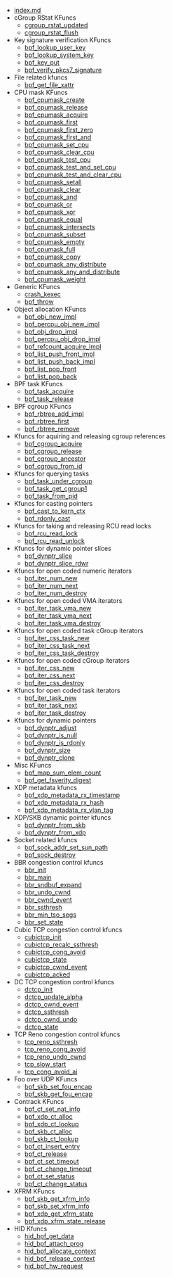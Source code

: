 - [index.md](index.md)
- cGroup RStat KFuncs
  - [cgroup_rstat_updated](cgroup_rstat_updated.md)
  - [cgroup_rstat_flush](cgroup_rstat_flush.md)
- Key signature verification KFuncs
  - [bpf_lookup_user_key](bpf_lookup_user_key.md)
  - [bpf_lookup_system_key](bpf_lookup_system_key.md)
  - [bpf_key_put](bpf_key_put.md)
  - [bpf_verify_pkcs7_signature](bpf_verify_pkcs7_signature.md)
- File related kfuncs
  - [bpf_get_file_xattr](bpf_get_file_xattr.md)
- CPU mask KFuncs
  - [bpf_cpumask_create](bpf_cpumask_create.md)
  - [bpf_cpumask_release](bpf_cpumask_release.md)
  - [bpf_cpumask_acquire](bpf_cpumask_acquire.md)
  - [bpf_cpumask_first](bpf_cpumask_first.md)
  - [bpf_cpumask_first_zero](bpf_cpumask_first_zero.md)
  - [bpf_cpumask_first_and](bpf_cpumask_first_and.md)
  - [bpf_cpumask_set_cpu](bpf_cpumask_set_cpu.md)
  - [bpf_cpumask_clear_cpu](bpf_cpumask_clear_cpu.md)
  - [bpf_cpumask_test_cpu](bpf_cpumask_test_cpu.md)
  - [bpf_cpumask_test_and_set_cpu](bpf_cpumask_test_and_set_cpu.md)
  - [bpf_cpumask_test_and_clear_cpu](bpf_cpumask_test_and_clear_cpu.md)
  - [bpf_cpumask_setall](bpf_cpumask_setall.md)
  - [bpf_cpumask_clear](bpf_cpumask_clear.md)
  - [bpf_cpumask_and](bpf_cpumask_and.md)
  - [bpf_cpumask_or](bpf_cpumask_or.md)
  - [bpf_cpumask_xor](bpf_cpumask_xor.md)
  - [bpf_cpumask_equal](bpf_cpumask_equal.md)
  - [bpf_cpumask_intersects](bpf_cpumask_intersects.md)
  - [bpf_cpumask_subset](bpf_cpumask_subset.md)
  - [bpf_cpumask_empty](bpf_cpumask_empty.md)
  - [bpf_cpumask_full](bpf_cpumask_full.md)
  - [bpf_cpumask_copy](bpf_cpumask_copy.md)
  - [bpf_cpumask_any_distribute](bpf_cpumask_any_distribute.md)
  - [bpf_cpumask_any_and_distribute](bpf_cpumask_any_and_distribute.md)
  - [bpf_cpumask_weight](bpf_cpumask_weight.md)
- Generic KFuncs
  - [crash_kexec](crash_kexec.md)
  - [bpf_throw](bpf_throw.md)
- Object allocation KFuncs
  - [bpf_obj_new_impl](bpf_obj_new_impl.md)
  - [bpf_percpu_obj_new_impl](bpf_percpu_obj_new_impl.md)
  - [bpf_obj_drop_impl](bpf_obj_drop_impl.md)
  - [bpf_percpu_obj_drop_impl](bpf_percpu_obj_drop_impl.md)
  - [bpf_refcount_acquire_impl](bpf_refcount_acquire_impl.md)
  - [bpf_list_push_front_impl](bpf_list_push_front_impl.md)
  - [bpf_list_push_back_impl](bpf_list_push_back_impl.md)
  - [bpf_list_pop_front](bpf_list_pop_front.md)
  - [bpf_list_pop_back](bpf_list_pop_back.md)
- BPF task KFuncs
  - [bpf_task_acquire](bpf_task_acquire.md)
  - [bpf_task_release](bpf_task_release.md)
- BPF cgroup KFuncs
  - [bpf_rbtree_add_impl](bpf_rbtree_add_impl.md)
  - [bpf_rbtree_first](bpf_rbtree_first.md)
  - [bpf_rbtree_remove](bpf_rbtree_remove.md)
- Kfuncs for aquiring and releasing cgroup references
  - [bpf_cgroup_acquire](bpf_cgroup_acquire.md)
  - [bpf_cgroup_release](bpf_cgroup_release.md)
  - [bpf_cgroup_ancestor](bpf_cgroup_ancestor.md)
  - [bpf_cgroup_from_id](bpf_cgroup_from_id.md)
- Kfuncs for querying tasks
  - [bpf_task_under_cgroup](bpf_task_under_cgroup.md)
  - [bpf_task_get_cgroup1](bpf_task_get_cgroup1.md)
  - [bpf_task_from_pid](bpf_task_from_pid.md)
- Kfuncs for casting pointers
  - [bpf_cast_to_kern_ctx](bpf_cast_to_kern_ctx.md)
  - [bpf_rdonly_cast](bpf_rdonly_cast.md)
- Kfuncs for taking and releasing RCU read locks
  - [bpf_rcu_read_lock](bpf_rcu_read_lock.md)
  - [bpf_rcu_read_unlock](bpf_rcu_read_unlock.md)
- Kfuncs for dynamic pointer slices
  - [bpf_dynptr_slice](bpf_dynptr_slice.md)
  - [bpf_dynptr_slice_rdwr](bpf_dynptr_slice_rdwr.md)
- Kfuncs for open coded numeric iterators
  - [bpf_iter_num_new](bpf_iter_num_new.md)
  - [bpf_iter_num_next](bpf_iter_num_next.md)
  - [bpf_iter_num_destroy](bpf_iter_num_destroy.md)
- Kfuncs for open coded VMA iterators
  - [bpf_iter_task_vma_new](bpf_iter_task_vma_new.md)
  - [bpf_iter_task_vma_next](bpf_iter_task_vma_next.md)
  - [bpf_iter_task_vma_destroy](bpf_iter_task_vma_destroy.md)
- Kfuncs for open coded task cGroup iterators
  - [bpf_iter_css_task_new](bpf_iter_css_task_new.md)
  - [bpf_iter_css_task_next](bpf_iter_css_task_next.md)
  - [bpf_iter_css_task_destroy](bpf_iter_css_task_destroy.md)
- Kfuncs for open coded cGroup iterators
  - [bpf_iter_css_new](bpf_iter_css_new.md)
  - [bpf_iter_css_next](bpf_iter_css_next.md)
  - [bpf_iter_css_destroy](bpf_iter_css_destroy.md)
- Kfuncs for open coded task iterators
  - [bpf_iter_task_new](bpf_iter_task_new.md)
  - [bpf_iter_task_next](bpf_iter_task_next.md)
  - [bpf_iter_task_destroy](bpf_iter_task_destroy.md)
- Kfuncs for dynamic pointers 
  - [bpf_dynptr_adjust](bpf_dynptr_adjust.md)
  - [bpf_dynptr_is_null](bpf_dynptr_is_null.md)
  - [bpf_dynptr_is_rdonly](bpf_dynptr_is_rdonly.md)
  - [bpf_dynptr_size](bpf_dynptr_size.md)
  - [bpf_dynptr_clone](bpf_dynptr_clone.md)
- Misc KFuncs
  - [bpf_map_sum_elem_count](bpf_map_sum_elem_count.md)
  - [bpf_get_fsverity_digest](bpf_get_fsverity_digest.md)
- XDP metadata kfuncs
  - [bpf_xdp_metadata_rx_timestamp](bpf_xdp_metadata_rx_timestamp.md)
  - [bpf_xdp_metadata_rx_hash](bpf_xdp_metadata_rx_hash.md)
  - [bpf_xdp_metadata_rx_vlan_tag](bpf_xdp_metadata_rx_vlan_tag.md)
- XDP/SKB dynamic pointer kfuncs
  - [bpf_dynptr_from_skb](bpf_dynptr_from_skb.md)
  - [bpf_dynptr_from_xdp](bpf_dynptr_from_xdp.md)
- Socket related kfuncs
  - [bpf_sock_addr_set_sun_path](bpf_sock_addr_set_sun_path.md)
  - [bpf_sock_destroy](bpf_sock_destroy.md)
- BBR congestion control kfuncs
  - [bbr_init](bbr_init.md)
  - [bbr_main](bbr_main.md)
  - [bbr_sndbuf_expand](bbr_sndbuf_expand.md)
  - [bbr_undo_cwnd](bbr_undo_cwnd.md)
  - [bbr_cwnd_event](bbr_cwnd_event.md)
  - [bbr_ssthresh](bbr_ssthresh.md)
  - [bbr_min_tso_segs](bbr_min_tso_segs.md)
  - [bbr_set_state](bbr_set_state.md)
- Cubic TCP congestion control kfuncs
  - [cubictcp_init](cubictcp_init.md)
  - [cubictcp_recalc_ssthresh](cubictcp_recalc_ssthresh.md)
  - [cubictcp_cong_avoid](cubictcp_cong_avoid.md)
  - [cubictcp_state](cubictcp_state.md)
  - [cubictcp_cwnd_event](cubictcp_cwnd_event.md)
  - [cubictcp_acked](cubictcp_acked.md)
- DC TCP congestion control kfuncs
  - [dctcp_init](dctcp_init.md)
  - [dctcp_update_alpha](dctcp_update_alpha.md)
  - [dctcp_cwnd_event](dctcp_cwnd_event.md)
  - [dctcp_ssthresh](dctcp_ssthresh.md)
  - [dctcp_cwnd_undo](dctcp_cwnd_undo.md)
  - [dctcp_state](dctcp_state.md)
- TCP Reno congestion control kfuncs
  - [tcp_reno_ssthresh](tcp_reno_ssthresh.md)
  - [tcp_reno_cong_avoid](tcp_reno_cong_avoid.md)
  - [tcp_reno_undo_cwnd](tcp_reno_undo_cwnd.md)
  - [tcp_slow_start](tcp_slow_start.md)
  - [tcp_cong_avoid_ai](tcp_cong_avoid_ai.md)
- Foo over UDP KFuncs
  - [bpf_skb_set_fou_encap](bpf_skb_set_fou_encap.md)
  - [bpf_skb_get_fou_encap](bpf_skb_get_fou_encap.md)
- Contrack KFuncs
  - [bpf_ct_set_nat_info](bpf_ct_set_nat_info.md)
  - [bpf_xdp_ct_alloc](bpf_xdp_ct_alloc.md)
  - [bpf_xdp_ct_lookup](bpf_xdp_ct_lookup.md)
  - [bpf_skb_ct_alloc](bpf_skb_ct_alloc.md)
  - [bpf_skb_ct_lookup](bpf_skb_ct_lookup.md)
  - [bpf_ct_insert_entry](bpf_ct_insert_entry.md)
  - [bpf_ct_release](bpf_ct_release.md)
  - [bpf_ct_set_timeout](bpf_ct_set_timeout.md)
  - [bpf_ct_change_timeout](bpf_ct_change_timeout.md)
  - [bpf_ct_set_status](bpf_ct_set_status.md)
  - [bpf_ct_change_status](bpf_ct_change_status.md)
- XFRM KFuncs
  - [bpf_skb_get_xfrm_info](bpf_skb_get_xfrm_info.md)
  - [bpf_skb_set_xfrm_info](bpf_skb_set_xfrm_info.md)
  - [bpf_xdp_get_xfrm_state](bpf_xdp_get_xfrm_state.md)
  - [bpf_xdp_xfrm_state_release](bpf_xdp_xfrm_state_release.md)
- HID Kfuncs
  - [hid_bpf_get_data](hid_bpf_get_data.md)
  - [hid_bpf_attach_prog](hid_bpf_attach_prog.md)
  - [hid_bpf_allocate_context](hid_bpf_allocate_context.md)
  - [hid_bpf_release_context](hid_bpf_release_context.md)
  - [hid_bpf_hw_request](hid_bpf_hw_request.md)

